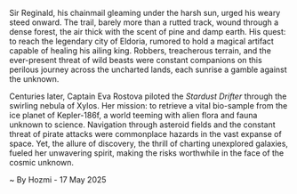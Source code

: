 
Sir Reginald, his chainmail gleaming under the harsh sun, urged his weary steed onward.  The trail, barely more than a rutted track, wound through a dense forest, the air thick with the scent of pine and damp earth.  His quest: to reach the legendary city of Eldoria, rumored to hold a magical artifact capable of healing his ailing king.  Robbers, treacherous terrain, and the ever-present threat of wild beasts were constant companions on this perilous journey across the uncharted lands, each sunrise a gamble against the unknown.

Centuries later, Captain Eva Rostova piloted the *Stardust Drifter* through the swirling nebula of Xylos.  Her mission: to retrieve a vital bio-sample from the ice planet of Kepler-186f, a world teeming with alien flora and fauna unknown to science.  Navigation through asteroid fields and the constant threat of pirate attacks were commonplace hazards in the vast expanse of space. Yet, the allure of discovery, the thrill of charting unexplored galaxies, fueled her unwavering spirit, making the risks worthwhile in the face of the cosmic unknown.

~ By Hozmi - 17 May 2025
